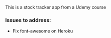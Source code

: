 This is a stock tracker app from a Udemy course

### Issues to address:

- Fix font-awesome on Heroku
